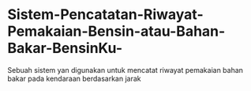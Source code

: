 # Sistem-Pencatatan-Riwayat-Pemakaian-Bensin-atau-Bahan-Bakar-BensinKu-
Sebuah sistem yan digunakan untuk mencatat riwayat pemakaian bahan bakar pada kendaraan berdasarkan jarak
